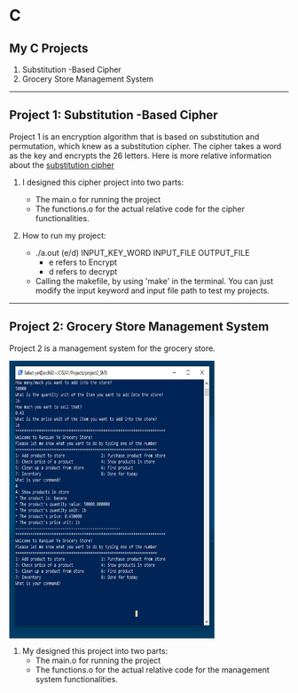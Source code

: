 # C
## My C Projects
1. Substitution -Based Cipher
2. Grocery Store Management System
---

## Project 1: Substitution -Based Cipher

Project 1 is an encryption algorithm that is based on substitution and permutation, which knew as a substitution cipher.  The cipher takes a word as the key and encrypts the 26 letters.  Here is more relative information about the [substitution cipher](https://en.wikipedia.org/wiki/Substitution_cipher)

1. I designed this cipher project into two parts:
    + The main.o for running the project
    + The functions.o for the actual relative code for the cipher functionalities.

2. How to run my project:
    + ./a.out    (e/d)     INPUT_KEY_WORD     INPUT_FILE OUTPUT_FILE
        - e refers to Encrypt
        - d refers to decrypt
    + Calling the makefile, by using 'make' in the terminal.  You can just modify the input keyword and input file path to test my projects.

---
## Project 2: Grocery Store Management System

Project 2 is a management system for the grocery store. 

<img align="center" width="370" height="500" src="img/c_p2_01.PNG"/>

1. My designed this project into two parts:
    + The main.o for running the project
    + The functions.o for the actual relative code for the management system functionalities.

